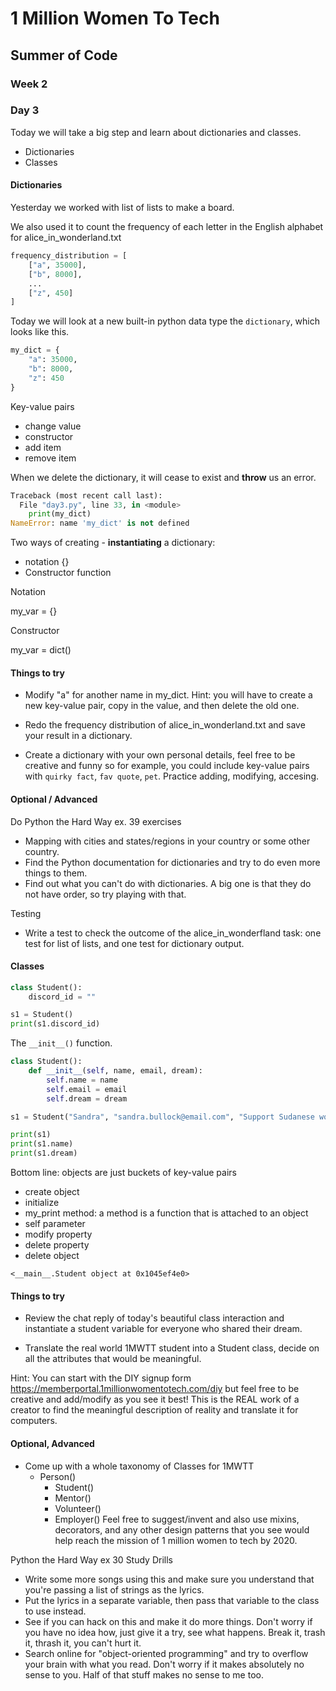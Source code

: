 # 1 Million Women To Tech

## Summer of Code

### Week 2 

### Day 3

Today we will take a big step and learn about dictionaries and classes.

- Dictionaries
- Classes


#### Dictionaries

Yesterday we worked with list of lists to make a board. 

We also used it to count the frequency of each letter in the English alphabet for alice_in_wonderland.txt

```python
frequency_distribution = [
    ["a", 35000],
    ["b", 8000],
    ...
    ["z", 450]
]
```

Today we will look at a new built-in python data type the `dictionary`, which looks like this.

```python
my_dict = {
    "a": 35000,
    "b": 8000,
    "z": 450
}
```

Key-value pairs

- change value
- constructor
- add item
- remove item

When we delete the dictionary, it will cease to exist and **throw** us an error.

```python
Traceback (most recent call last):
  File "day3.py", line 33, in <module>
    print(my_dict)
NameError: name 'my_dict' is not defined
```

Two ways of creating - **instantiating** a dictionary:
- notation {}
- Constructor function


Notation

my_var = {}


Constructor

my_var = dict()


#### Things to try

- Modify "a" for another name in my_dict. Hint: you will have to create a new key-value pair, copy in the value, and then delete the old one.

- Redo the frequency distribution of alice_in_wonderland.txt and save your result in a dictionary.

- Create a dictionary with your own personal details, feel free to be creative and funny so for example, you could include key-value pairs with `quirky fact`, `fav quote`, `pet`. Practice adding, modifying, accesing.

#### Optional / Advanced

Do Python the Hard Way ex. 39 exercises

- Mapping with cities and states/regions in your country or some other country.
- Find the Python documentation for dictionaries and try to do even more things to them.
- Find out what you can't do with dictionaries. A big one is that they do not have order, so try playing with that.

Testing

- Write a test to check the outcome of the alice_in_wonderfland task: one test for list of lists, and one test for dictionary output.


#### Classes

```python
class Student():
    discord_id = ""

s1 = Student()
print(s1.discord_id)
```

The `__init__()` function.

```python
class Student():
    def __init__(self, name, email, dream):
        self.name = name
        self.email = email
        self.dream = dream

s1 = Student("Sandra", "sandra.bullock@email.com", "Support Sudanese women's equality in the home")

print(s1)
print(s1.name)
print(s1.dream)
```

Bottom line: objects are just buckets of key-value pairs

- create object
- initialize
- my_print method: a method is a function that is attached to an object
- self parameter
- modify property
- delete property
- delete object

```
<__main__.Student object at 0x1045ef4e0>
```

#### Things to try

- Review the chat reply of today's beautiful class interaction and instantiate a student variable for everyone who shared their dream.

- Translate the real world 1MWTT student into a Student class, decide on all the attributes that would be meaningful.

Hint: You can start with the DIY signup form https://memberportal.1millionwomentotech.com/diy but feel free to be creative and add/modify as you see it best! This is the REAL work of a creator to find the meaningful description of reality and translate it for computers.

#### Optional, Advanced

- Come up with a whole taxonomy of Classes for 1MWTT
    - Person()
        - Student()
        - Mentor()
        - Volunteer()
        - Employer()
    Feel free to suggest/invent and also use mixins, decorators, and any other design patterns that you see would help reach the mission of 1 million women to tech by 2020.


Python the Hard Way ex 30 Study Drills

- Write some more songs using this and make sure you understand that you're passing a list of strings as the lyrics.
- Put the lyrics in a separate variable, then pass that variable to the class to use instead.
- See if you can hack on this and make it do more things. Don't worry if you have no idea how, just give it a try, see what happens. Break it, trash it, thrash it, you can't hurt it.
- Search online for "object-oriented programming" and try to overflow your brain with what you read. Don't worry if it makes absolutely no sense to you. Half of that stuff makes no sense to me too.
